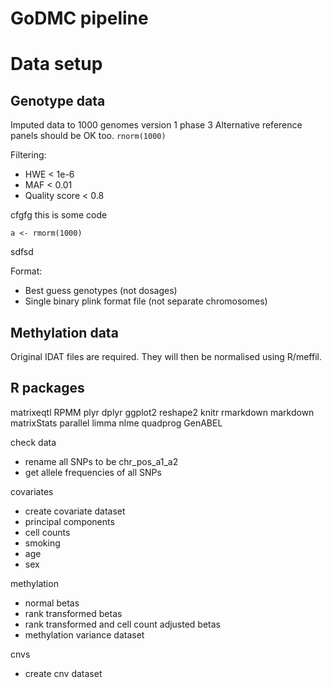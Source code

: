 GoDMC pipeline
==============

# Data setup

## Genotype data

Imputed data to 1000 genomes version 1 phase 3
Alternative reference panels should be OK too. `rnorm(1000)`

Filtering:
- HWE < 1e-6
- MAF < 0.01
- Quality score < 0.8


cfgfg this is some code

    a <- rmorm(1000)

sdfsd


Format:
- Best guess genotypes (not dosages)
- Single binary plink format file (not separate chromosomes)


## Methylation data

Original IDAT files are required. They will then be normalised using R/meffil. 



## R packages

matrixeqtl
RPMM
plyr
dplyr
ggplot2
reshape2
knitr
rmarkdown
markdown
matrixStats
parallel
limma
nlme
quadprog
GenABEL





check data
- rename all SNPs to be chr_pos_a1_a2
- get allele frequencies of all SNPs

covariates
- create covariate dataset
- principal components
- cell counts
- smoking
- age
- sex


methylation
- normal betas
- rank transformed betas
- rank transformed and cell count adjusted betas
- methylation variance dataset

cnvs
- create cnv dataset
